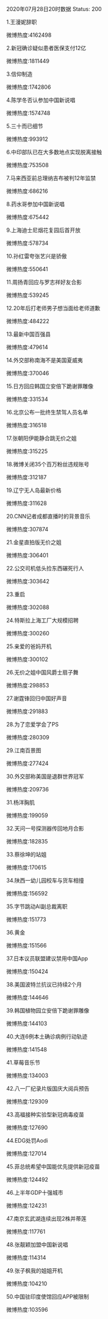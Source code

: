 2020年07月28日20时数据
Status: 200

1.王漫妮辞职

微博热度:4162498

2.新冠确诊疑似患者医保支付12亿

微博热度:1811449

3.信仰制造

微博热度:1742806

4.陈学冬否认参加中国新说唱

微博热度:1574748

5.三十而已细节

微博热度:993912

6.中印部队已在大多数地点实现脱离接触

微博热度:753508

7.马来西亚前总理纳吉布被判12年监禁

微博热度:686216

8.药水哥参加中国新说唱

微博热度:675442

9.上海迪士尼烟花复园后首开放

微博热度:578734

10.孙红雷夸张艺兴是骄傲

微博热度:550641

11.周扬青回应与罗志祥好友合影

微博热度:539245

12.20年后打老师男子想当面给老师道歉

微博热度:484222

13.最新中国百强县

微博热度:479614

14.外交部称南海不是美国夏威夷

微博热度:370046

15.日方回应韩国立安倍下跪谢罪雕像

微博热度:331534

16.北京公布一批终生禁驾人员名单

微博热度:316518

17.张朝阳伊能静合跳无价之姐

微博热度:315225

18.微博关闭35个百万粉丝违规账号

微博热度:312187

19.辽宁无人岛最新价格

微博热度:311628

20.CNN记者成都直播时的背景音乐

微博热度:307874

21.金星直拍版无价之姐

微博热度:306401

22.公交司机低头捡东西碾死行人

微博热度:303642

23.重启

微博热度:302088

24.特斯拉上海工厂大规模招聘

微博热度:300260

25.亲爱的爸妈开机

微博热度:300102

26.无价之姐中国风爵士扇子舞

微博热度:298853

27.谢霆锋回归中国好声音

微博热度:291883

28.为了恋爱学会了PS

微博热度:280309

29.江南百景图

微博热度:277424

30.外交部称美国是退群世界冠军

微博热度:209736

31.杨洋胸肌

微博热度:199059

32.天问一号探测器传回地月合影

微博热度:182835

33.蔡徐坤的站姐

微博热度:170615

34.陕西一幼儿园校车与货车相撞

微博热度:156592

35.字节跳动AI副总裁离职

微博热度:151773

36.黄金

微博热度:151566

37.日本议员联盟建议禁用中国App

微博热度:150424

38.美国波特兰抗议已持续2个月

微博热度:144646

39.韩国植物园立安倍下跪谢罪雕像

微博热度:144103

40.大连6例本土确诊病例行动轨迹

微博热度:141548

41.草莓音乐节

微博热度:134003

42.八一厂纪录片版国庆大阅兵预告

微博热度:129309

43.高福接种实验型新冠病毒疫苗

微博热度:127690

44.EDG处罚Aodi

微博热度:127014

45.菲总统希望中国能优先提供新冠疫苗

微博热度:124492

46.上半年GDP十强城市

微博热度:124231

47.南京玄武湖连续出现2株并蒂莲

微博热度:117761

48.张靓颖加盟中国新说唱

微博热度:114314

49.张子枫我的姐姐开机

微博热度:104210

50.中国驻印度使馆回应APP被限制

微博热度:103596

